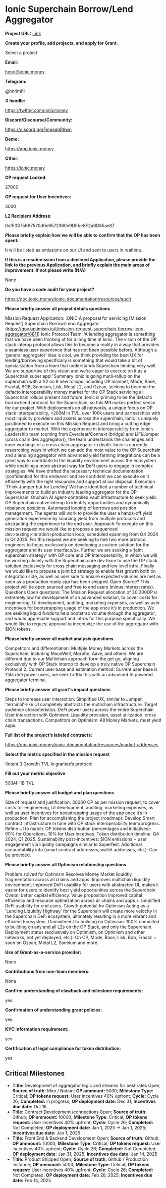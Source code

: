 # Ionic Superchain Borrow/Lend Aggregator

**Project URL:** [Link](https://app.charmverse.io/op-grants/ionic-superchain-borrow-lend-aggregator-9112616629480161)

**Create your profile, add projects, and apply for Grant.**

Select a project 

**Email:**

henri@ionic.money 

**Telegram:**

@hnrimhl 

**X handle:**

https://twitter.com/ionicmoney 

**Discord/Discourse/Community:**

https://discord.gg/FmgedqR9wn 

**Demo:**

https://app.ionic.money 

**Other:**

https://ionic.money 

**OP request Locked:**

27000

**OP request for User Incentives:**

3000

**L2 Recipient Address:**

 0xfF0375667570d0e6572360e9DFbe8F2a6D85ae87 

**Please briefly explain how we will be able to confirm that the OP has been spent:**

It will be listed as emissions on our UI and sent to users in realtime. 

**If this is a resubmission from a declined Application, please provide the link to the previous Application, and briefly explain the main areas of improvement. If not please write (N/A)**

None

**Do you have a code audit for your project?**

https://doc.ionic.money/ionic-documentation/resources/audit

**Please briefly answer all project details questions**

Mission Request Application: IONIC A proposal for servicing [Mission Request] Superchain Borrow/Lend Aggregator (https://gov.optimism.io/t/mission-request-superchain-borrow-lend-aggregator/8811) Ionic Protocol Team: ‘A lending aggregator is something that we have been thinking of for a long time at Ionic. The vision of the OP stack interop protocol allows this to become a reality in a way that provides a seamless user experience that has not been possible before. Although a ‘general aggregator’ idea is cool, we think providing the best UX for lending/borrowing specifically is something that would take a bit of specialization from a team that understands Superchain lending very well. We are supportive of this vision and we’re eager to execute on it as a Superchain super app!’ Summary Ionic is going mutli-rollup on the superchain with a V2 on 8 new rollups including OP mainnet, Mode, Base, Fractal, BOB, Soneium, Lisk, Metal L2, and Ozean, seeking to become the defacto interoperability money market for the OP Stack servicing all Superchain rollups present and future. Ionic is priming to be the defacto borrow/lend protocol for the Superchain, so this MR makes perfect sense for our project. With deployments on all networks, a unique focus on OP stack Interoperability, +200M in TVL, over 100k users and partnerships with most liquidity providers and assets across the superchain, Ionic is uniquely positioned to execute on this Mission Request and bring a cutting edge aggregator to market. With the experience in interoperability from Ionic’s Leadership team (coming from Everclear/Connext (bridge) and LiFi/Jumper (cross chain dex aggregator)), the team understands the challenges and inner workings of a cross chain aggregator in depth. Ionic is currently researching ways in which we can add the most value to the OP Superchain and a lending aggregator with advanced yield farming integrations can be a great way to contribute to the liquidity environment across the ecosystem while enabling a more abstract way for DeFi users to engage in complex strategies. We have drafted the necessary technical documentation (confidential) for this endeavor and are confident we can execute on it efficiently with the right resources and support at our disposal. Execution ‘Think Jumper but for Lending’ We have identified a number of technical improvements to build an industry leading aggregator for the OP Superchain: Onchain AI agent-controlled vault infrastructure to seek yield. OP Superchain native interop to identify opportunities and dynamically rebalance positions. Automated looping of borrows and position management. The agents will work to provide the user a hands-off yield generation experience by sourcing yield from multiple protocols and abstracting the experience to the end user. Approach To execute on this mission request we would like to propose a sequenced dev>testing>iteration>production loop, scheduled spanning from Q4 2024 to Q1 2025. For this request we are seeking to hire two more protocol engineers to focus exclusively on developing a custom solution for the aggregator and its user interface/ux. Further we are seeking a ‘joint superchain strategy’ with OP core and OP interoperability, in which we will be working closely with the Superchain core dev team to use the OP stack solution exclusively for cross chain messaging and low level infra. Finally we would like to propose a joint bd strategy to enable fast growth both on integration side, as well as user side to ensure expected volumes are met as soon as a production ready app has been shipped. Open Source? This project will be open sourced and free to end users (minus interest rates). Questions Open questions: The Mission Request allocation of 30,000OP is extremely low for development of an advanced solution, to cover costs for engineering, UI development, auditing, marketing expenses, as well as user incentives for bootstrapping usage of the app once it’s in production. We are seeking liquid funds to help bootstrap volume through the aggregator, and would appreciate support and intros for this purpose specifically. We would like to request approval to incentivize the use of the aggregator with $ION tokens.

**Please briefly answer all market analysis questions**

Competitors and differentiation: Multiple Money Markets across the Superchain, including MoonWell, Morpho, Aave, and others. We are different due to our Multichain approach form the get go, aligning exclusively with OP Stack interop to develop a truly native OP Superchain Protocol 2. Current user base and estimation method: Current user base is 114k defi power users, we seek to 10x this with an advanced AI powered aggregator terminal.

**Please briefly answer all grant's impact questions**

Steps to increase user interaction: Simplified UX, similar to Jumper, 'terminal'-like UI completely abstracts the mutlichain infrastructure. Target audience characteristics: DeFi power users across the entire Superchain User interaction with Optimism: Liquidity provision, asset utilization, cross chain transactions. Competitors on Optimism: All Money Markets, most yield apps.

**Full list of the project’s labeled contracts:**

https://doc.ionic.money/ionic-documentation/resources/market-addresses

**Select the metric specified in the mission request**

(Intent 3 Growth) TVL in grantee’s protocol

**Fill out your metric objective**

$500M-$1B TVL 

**Please briefly answer all budget and plan questions**

Size of request and justification: 30000 OP as per mission request, to cover costs for engineering, UI development, auditing, marketing expenses, as well as user incentives for bootstrapping usage of the app once it’s in production. Plan for accomplishing the project (roadmap): Develop Smart contract infrastructure in tune with OP stack interoperability team/progress. Refine UI to match. OP tokens distribution (percentages and initiatives): 90% for Operations, 10% for User incetives. Token distribution timeline: Q4 2024, Q1 2025. Sustainability post-incentives: $ION emissions + user engagement via liquidty campaigns similar to Superfest. Additional accountability info (smart contract addresses, wallet addresses, etc.): Can be provided.

**Please briefly answer all Optimism relationship questions**

Problem solved for Optimism Resolves Money Market liquidtiy fragmentation across all chains and apps. Improves multichain liquidity environment. Improved DeFi usability for users with abstracted UI, makes it easier for users to identify best yield opportunities across the Superchain. Overall better capital efficiency. Value proposition Improved capital efficiency and resource optimization across all chains and apps + simplified DeFi usability for end users. Growth potential for Optimism Acting as a 'Lending Liquidity Highway' for the Superchain will create more velocity in the Superchain DeFi ecosystem, ultimately resulting in a more vibrant and efficient Ecosystem. Commitment to building on Optimism: 100% commited to building on any and all L2s on the OP Stack, and only the Superchain. Deployment status (exclusively on Optimism, on Optimism and other networks, not yet deployed, etc.): On OP, Mode, Base, Lisk, Bob, Fraxtal + soon on Ozean, Metal L2, Soneium and more.

**Use of Grant-as-a-service provider:**

None 

**Contributions from non-team members:**

None 

**Confirm understanding of clawback and milestone requirements:**

yes

**Confirmation of understanding grant policies:**

yes

**KYC information requirement:**

yes

**Certification of legal compliance for token distribution:**

yes

## Critical Milestones

- **Title:** Development of aggregator logic and streams for best rates Open; **Source of truth:** Miro / Notion; **OP ammount:** 5000; **Milestone Type:** Critical; **OP tokens request:** User incentives 40% upfront; **Cycle:** Cycle 26; **Completed:** in progress; **OP deployment date:** Dec 31; **Incentives due date:** Oct 16
- **Title:** Contract Development /connections Open; **Source of truth:** Github; **OP ammount:** 10000; **Milestone Type:** Critical; **OP tokens request:** User incentives 40% upfront; **Cycle:** Cycle 26; **Completed:** Not Completed; **OP deployment date:** Jan 1, 2025 -> Jan 1, 2025; **Incentives due date:** Jan 1, 2025
- **Title:** Front End & Backend Development Open; **Source of truth:** Github; **OP ammount:** 10000; **Milestone Type:** Critical; **OP tokens request:** User incentives 40% upfront; **Cycle:** Cycle 26; **Completed:** Not Completed; **OP deployment date:** Jan 31, 2025; **Incentives due date:** Jan 14, 2025
- **Title:** Product Shipped Open; **Source of truth:** Github / Production Instance; **OP ammount:** 5000; **Milestone Type:** Critical; **OP tokens request:** User incentives 40% upfront; **Cycle:** Cycle 26; **Completed:** Not Completed; **OP deployment date:** Feb 28, 2025; **Incentives due date:** Feb 14, 2025

